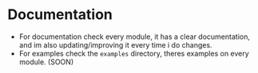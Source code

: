 # Documentation

- For documentation check every module, it has a clear documentation, and im also updating/improving it every time i do changes.
- For examples check the `examples` directory, theres examples on every module. (SOON)
